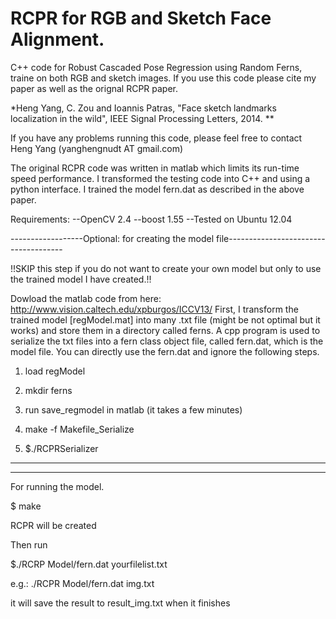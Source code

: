 RCPR for RGB and Sketch Face Alignment. 
====

C++ code for Robust Cascaded Pose Regression using Random Ferns, traine on both RGB and sketch images. If you use this code please cite my paper as well as the orignal RCPR paper. 

*Heng Yang, C. Zou and Ioannis Patras, "Face sketch landmarks localization in the wild", IEEE Signal Processing Letters, 2014. **

If you have any problems running this code, please feel free to contact Heng Yang (yanghengnudt AT gmail.com)

The original RCPR code was written in matlab which limits its run-time speed performance. I transformed the testing code into C++ and using a python interface. I trained the model fern.dat as described in the above paper.  

Requirements:
--OpenCV 2.4
--boost 1.55 
--Tested on Ubuntu 12.04 

------------------Optional: for creating the model file-------------------------------------

!!SKIP this step if you do not want to create your own model but only to use the trained model I have created.!!

Dowload the matlab code from here: http://www.vision.caltech.edu/xpburgos/ICCV13/
First, I transform the trained model [regModel.mat] into many .txt file (might be not optimal but it works) and store them in a directory called ferns. A cpp program is used to serialize the txt files into a fern class object file, called fern.dat, which is the model file. You can directly use the fern.dat and ignore the following steps. 

1. load regModel

2. mkdir ferns

3. run save_regmodel in matlab (it takes a few minutes) 

4. make -f Makefile_Serialize 

5. $./RCPRSerializer 

-----------------------------------------------------------------------------------

-----------------------------------------------------------------------------------
For running the model. 

$ make

RCPR will be created 

Then run 

$./RCRP Model/fern.dat yourfilelist.txt 

e.g.: ./RCPR Model/fern.dat img.txt 

it will save the result to result_img.txt when it finishes

